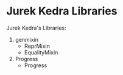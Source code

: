 # Jurek Kedra Libraries

Jurek Kedra's Libraries:

1. genmixin
    * ReprMixin
    * EqualityMixin
2. Progress
    * Progress

